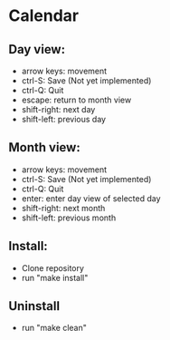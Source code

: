 # Calendar

## Day view:

- arrow keys: movement
- ctrl-S: Save (Not yet implemented)
- ctrl-Q: Quit
- escape: return to month view
- shift-right: next day
- shift-left: previous day

## Month view:

- arrow keys: movement
- ctrl-S: Save (Not yet implemented)
- ctrl-Q: Quit
- enter: enter day view of selected day
- shift-right: next month
- shift-left: previous month

## Install:

- Clone repository
- run "make install"

## Uninstall

- run "make clean"
